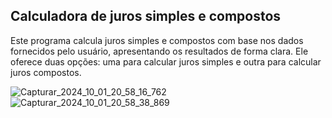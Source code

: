 ## Calculadora de juros simples e compostos
Este programa calcula juros simples e compostos com base nos dados fornecidos pelo usuário, apresentando os resultados de forma clara. 
Ele oferece duas opções: uma para calcular juros simples e outra para calcular juros compostos.

![Capturar_2024_10_01_20_58_16_762](https://github.com/user-attachments/assets/6433f3bd-48ea-4f62-8783-8daab94343a3)
![Capturar_2024_10_01_20_58_38_869](https://github.com/user-attachments/assets/af23f2ff-016b-401a-b6bb-36f21879cf3b)




